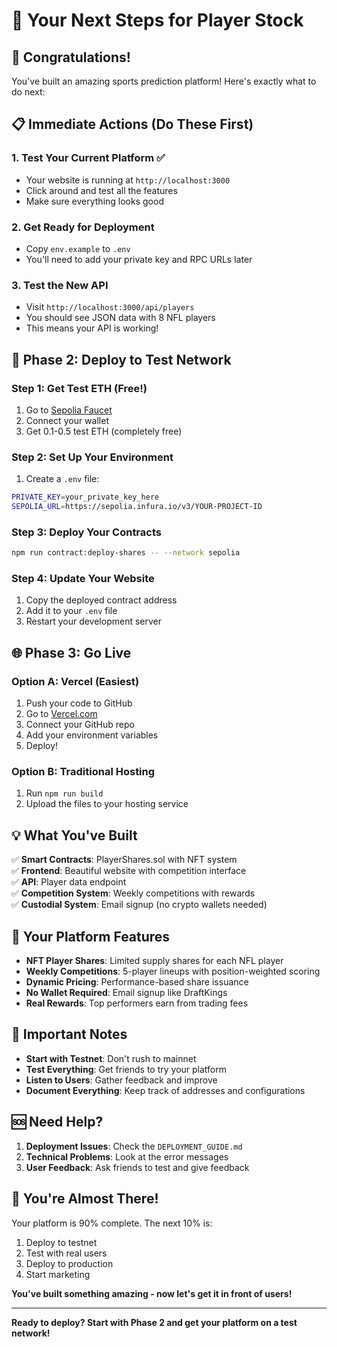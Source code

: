 # 🎯 Your Next Steps for Player Stock

## 🎉 **Congratulations!** 
You've built an amazing sports prediction platform! Here's exactly what to do next:

## 📋 **Immediate Actions (Do These First)**

### 1. **Test Your Current Platform** ✅
- Your website is running at `http://localhost:3000`
- Click around and test all the features
- Make sure everything looks good

### 2. **Get Ready for Deployment**
- Copy `env.example` to `.env`
- You'll need to add your private key and RPC URLs later

### 3. **Test the New API**
- Visit `http://localhost:3000/api/players` 
- You should see JSON data with 8 NFL players
- This means your API is working!

## 🚀 **Phase 2: Deploy to Test Network**

### Step 1: Get Test ETH (Free!)
1. Go to [Sepolia Faucet](https://sepoliafaucet.com/)
2. Connect your wallet
3. Get 0.1-0.5 test ETH (completely free)

### Step 2: Set Up Your Environment
1. Create a `.env` file:
```bash
PRIVATE_KEY=your_private_key_here
SEPOLIA_URL=https://sepolia.infura.io/v3/YOUR-PROJECT-ID
```

### Step 3: Deploy Your Contracts
```bash
npm run contract:deploy-shares -- --network sepolia
```

### Step 4: Update Your Website
1. Copy the deployed contract address
2. Add it to your `.env` file
3. Restart your development server

## 🌐 **Phase 3: Go Live**

### Option A: Vercel (Easiest)
1. Push your code to GitHub
2. Go to [Vercel.com](https://vercel.com)
3. Connect your GitHub repo
4. Add your environment variables
5. Deploy!

### Option B: Traditional Hosting
1. Run `npm run build`
2. Upload the files to your hosting service

## 💡 **What You've Built**

✅ **Smart Contracts**: PlayerShares.sol with NFT system  
✅ **Frontend**: Beautiful website with competition interface  
✅ **API**: Player data endpoint  
✅ **Competition System**: Weekly competitions with rewards  
✅ **Custodial System**: Email signup (no crypto wallets needed)  

## 🎯 **Your Platform Features**

- **NFT Player Shares**: Limited supply shares for each NFL player
- **Weekly Competitions**: 5-player lineups with position-weighted scoring
- **Dynamic Pricing**: Performance-based share issuance
- **No Wallet Required**: Email signup like DraftKings
- **Real Rewards**: Top performers earn from trading fees

## 🚨 **Important Notes**

- **Start with Testnet**: Don't rush to mainnet
- **Test Everything**: Get friends to try your platform
- **Listen to Users**: Gather feedback and improve
- **Document Everything**: Keep track of addresses and configurations

## 🆘 **Need Help?**

1. **Deployment Issues**: Check the `DEPLOYMENT_GUIDE.md`
2. **Technical Problems**: Look at the error messages
3. **User Feedback**: Ask friends to test and give feedback

## 🎉 **You're Almost There!**

Your platform is 90% complete. The next 10% is:
1. Deploy to testnet
2. Test with real users
3. Deploy to production
4. Start marketing

**You've built something amazing - now let's get it in front of users!**

---

**Ready to deploy? Start with Phase 2 and get your platform on a test network!** 